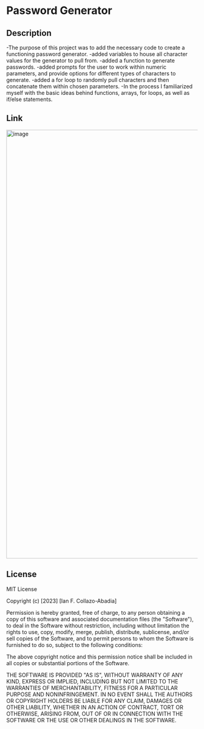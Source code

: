 # Password Generator

## Description
-The purpose of this project was to add the necessary code to create a functioning password generator.
-added variables to house all character values for the generator to pull from.
-added a function to generate passwords.
-added prompts for the user to work within numeric parameters, and provide options for different types of characters to generate. 
-added a for loop to randomly pull characters and then concatenate them within chosen parameters. 
-In the process I familiarized myself with the basic ideas behind functions, arrays, for loops, as well as if/else statements.


## Link
<img width="1128" alt="image" src="https://user-images.githubusercontent.com/123603271/224874232-85b9c48e-7afc-4efc-8e11-cc40a86a8971.png">



## License

MIT License

Copyright (c) [2023] [Ian F. Collazo-Abadia]

Permission is hereby granted, free of charge, to any person obtaining a copy of this software and associated documentation files (the "Software"), to deal in the Software without restriction, including without limitation the rights to use, copy, modify, merge, publish, distribute, sublicense, and/or sell copies of the Software, and to permit persons to whom the Software is furnished to do so, subject to the following conditions:

The above copyright notice and this permission notice shall be included in all copies or substantial portions of the Software.

THE SOFTWARE IS PROVIDED "AS IS", WITHOUT WARRANTY OF ANY KIND, EXPRESS OR IMPLIED, INCLUDING BUT NOT LIMITED TO THE WARRANTIES OF MERCHANTABILITY, FITNESS FOR A PARTICULAR PURPOSE AND NONINFRINGEMENT. IN NO EVENT SHALL THE AUTHORS OR COPYRIGHT HOLDERS BE LIABLE FOR ANY CLAIM, DAMAGES OR OTHER LIABILITY, WHETHER IN AN ACTION OF CONTRACT, TORT OR OTHERWISE, ARISING FROM, OUT OF OR IN CONNECTION WITH THE SOFTWARE OR THE USE OR OTHER DEALINGS IN THE SOFTWARE.